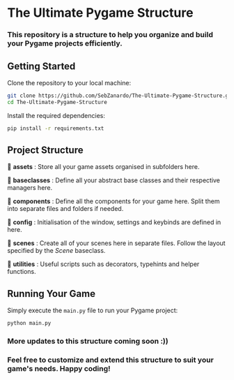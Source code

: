 # The Ultimate Pygame Structure  
### This repository is a structure to help you organize and build your Pygame projects efficiently.
  
## Getting Started  
Clone the repository to your local machine:
```sh
git clone https://github.com/SebZanardo/The-Ultimate-Pygame-Structure.git
cd The-Ultimate-Pygame-Structure
```
Install the required dependencies:
```sh
pip install -r requirements.txt
```

## Project Structure  
📂 **assets** : Store all your game assets organised in subfolders here.  
    
📂 **baseclasses** :  Define all your abstract base classes and their respective managers here.

📂 **components** : Define all the components for your game here. Split them into separate files and folders if needed.

📂 **config** : Initialisation of the window, settings and keybinds are defined in here.

📂 **scenes** : Create all of your scenes here in separate files. Follow the layout specified by the _Scene_ baseclass.

📂 **utilities** : Useful scripts such as decorators, typehints and helper functions.  
  
## Running Your Game  
Simply execute the `main.py` file to run your Pygame project:
```sh
python main.py
```
### More updates to this structure coming soon :))
### Feel free to customize and extend this structure to suit your game's needs. Happy coding!
